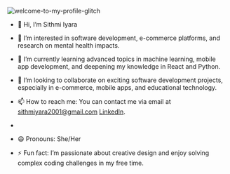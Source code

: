 
![welcome-to-my-profile-glitch](https://github.com/user-attachments/assets/0b41cda8-6700-48ff-b2c1-487aa43d16cf)

- 👋 Hi, I’m Sithmi Iyara
  
- 👀 I’m interested in software development, e-commerce platforms, and research on mental health impacts.
  
- 🌱 I’m currently learning advanced topics in machine learning, mobile app development, and deepening my knowledge in React and Python.
  
- 💞️ I’m looking to collaborate on exciting software development projects, especially in e-commerce, mobile apps, and educational technology.
  
- 📫 How to reach me: You can contact me via email at  [sithmiyara2001@gmail.com](mailto:sithmiyara2001@gmail.com)
  [LinkedIn](https://www.linkedin.com/in/sithmi-iyara-0b5837265).
- 
- 😄 Pronouns: She/Her
  
- ⚡ Fun fact: I’m passionate about creative design and enjoy solving complex coding challenges in my free time.


<!---
Iyaraaaaa/Iyaraaaaa is a ✨ special ✨ repository because its `README.md` (this file) appears on your GitHub profile.
You can click the Preview link to take a look at your changes.
--->
